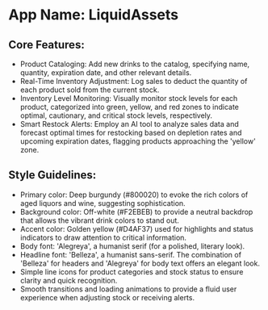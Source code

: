 # **App Name**: LiquidAssets

## Core Features:

- Product Cataloging: Add new drinks to the catalog, specifying name, quantity, expiration date, and other relevant details.
- Real-Time Inventory Adjustment: Log sales to deduct the quantity of each product sold from the current stock.
- Inventory Level Monitoring: Visually monitor stock levels for each product, categorized into green, yellow, and red zones to indicate optimal, cautionary, and critical stock levels, respectively.
- Smart Restock Alerts: Employ an AI tool to analyze sales data and forecast optimal times for restocking based on depletion rates and upcoming expiration dates, flagging products approaching the 'yellow' zone.

## Style Guidelines:

- Primary color: Deep burgundy (#800020) to evoke the rich colors of aged liquors and wine, suggesting sophistication.
- Background color: Off-white (#F2EBEB) to provide a neutral backdrop that allows the vibrant drink colors to stand out.
- Accent color: Golden yellow (#D4AF37) used for highlights and status indicators to draw attention to critical information.
- Body font: 'Alegreya', a humanist serif (for a polished, literary look).
- Headline font: 'Belleza', a humanist sans-serif. The combination of 'Belleza' for headers and 'Alegreya' for body text offers an elegant look.
- Simple line icons for product categories and stock status to ensure clarity and quick recognition.
- Smooth transitions and loading animations to provide a fluid user experience when adjusting stock or receiving alerts.